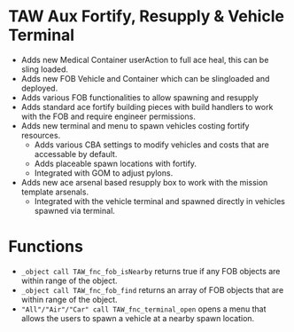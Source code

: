 # TAW Aux Fortify, Resupply & Vehicle Terminal
- Adds new Medical Container userAction to full ace heal, this can be sling loaded.
- Adds new FOB Vehicle and Container which can be slingloaded and deployed.
- Adds various FOB functionalities to allow spawning and resupply
- Adds standard ace fortify building pieces with build handlers to work with the FOB and require engineer permissions.
- Adds new terminal and menu to spawn vehicles costing fortify resources.
    - Adds various CBA settings to modify vehicles and costs that are accessable by default.
    - Adds placeable spawn locations with fortify.
    - Integrated with GOM to adjust pylons.
- Adds new ace arsenal based resupply box to work with the mission template arsenals.
    - Integrated with the vehicle terminal and spawned directly in vehicles spawned via terminal.

# Functions
- `_object call TAW_fnc_fob_isNearby` returns true if any FOB objects are within range of the object.
- `_object call TAW_fnc_fob_find` returns an array of FOB objects that are within range of the object. 
- `"All"/"Air"/"Car" call TAW_fnc_terminal_open` opens a menu that allows the users to spawn a vehicle at a nearby spawn location.
